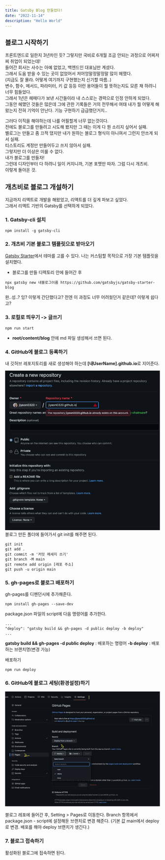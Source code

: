```yaml
---
title: Gatsby Blog 만들었다!
date: "2022-11-14"
description: "Hello World"
---
```


## 블로그 시작하기

프론트엔드로 일한지 3년차인 듯?
그렇지만 국비로 6개월 조금 안되는 과정으로 어찌저찌 취업이 되었는데!  
들어간 회사는 사수는 아예 없었고, 백엔드인 대표님만 계셨다.  
그래서 도움 받을 수 있는 곳이 없었어서 저어엉말정말정말 많이 헤맸다.  
(지금도 잘 몰라. 어떻게 여기까지 구현했는지 신기할 따름..)  
변수, 함수, 메서드, 파라미터, 키 값 등등 이런 용어들이 뭘 뜻하는지도 모른 채 하려니 너무 힘들었다.  
그래서 1년은 헤매다가 보낸 시간들이라 내 스스로는 경력으로 인정 안하게 되었다.  
그동안 헤맸던 것들은 많은데 그에 관한 기록들은 거의 전무해서 여태 내가 뭘 어떻게 해왔는지 전혀 기억이 안난다.
기능 구현하기 급급했던거지..

그러다 이직을 해야하는데 나를 어필할게 너무 없는것이다.  
전에도 블로그를 만들려고 시도해 봤지만 그 때는 이게 다 뭔 소리지 싶어서 실패.  
벨로그는 만들고 좀 끄적 댔지만 내가 원하는 블로그 형식이 아니여서 그런지 안쓰게 되서 실패.  
티스토리도 계정만 만들어두고 쓰지 않아서 실패.  
그렇지만 더 이상은 미룰 수 없다.  
내가 블로그를 만들자!  
그런데 디자인부터 다 하려니 일이 커지니까, 기본 포맷만 따자. 그럼 다시 개츠비.  
이렇게 돌아온 것.

## 개츠비로 블로그 개설하기

지금까지 리액트로 개발을 해왔었고, 리액트를 더 깊게 파보고 싶었다.  
그래서 리액트 기반의 Gatsby를 선택하게 되었다.

### 1. Gatsby-cli 설치

```
npm install -g gatsby-cli
```

### 2. 개츠비 기본 블로그 템플릿으로 받아오기

[Gatsby Starter](https://www.gatsbyjs.com/starters/)에서 테마를 고를 수 있다.
나는 커스텀할 목적으로 가장 기본 템플릿을 설치했다.

- 블로그를 만들 디렉토리 안에 들어간 후

```
npx gatsby new 내블로그이름 https://github.com/gatsbyjs/gatsby-starter-blog
```

완..성..?
잉? 이렇게 간단했다고? 전엔 이 과정도 너무 어려웠던거 같은데? 이렇게 쉽다고?

### 3. 로컬로 띄우기 -> 글쓰기

```
npm run start
```

- **root/content/blog** 안에 md 파일 생성해서 쓰면 된다.

### 4. GitHub에 블로그 등록하기

내 깃허브 레포지토리를 새로 생성해야 하는데 **[내UserName].github.io**로 지어준다.

![레포 생성](./01.png "레포 생성(이미 생성된 레포라 경고 뜸)")
블로그 만든 폴더에 들어가서 git init를 해주면 된다.

```
git init
git add .
git commit -m '커밋 메세지 쓰기'
git branch -M main
git remote add origin [레포 주소]
git push -u origin main
```

### 5. gh-pages로 블로그 배포하기

gh-pages를 디펜던시에 추가해준다.

```
npm install gh-pages --save-dev
```

package.json 파일의 script에 다음 명령어를 추가한다.

```
...
"deploy": "gatsby build && gh-pages -d public deploy -b deploy"
...
```

**gatsby build && gh-pages -d public deploy** : 배포하는 명령어
**-b deploy** : 배포하는 브랜치명(변경 가능)

배포하기

```
npm run deploy
```

### 6. GitHub에 블로그 세팅(환경설정)하기

![세팅](./02.png)

블로그 레포에 들어간 후, Setting > Pages로 이동한다.
Branch 항목에서 package.json - script에 설정해둔 브랜치로 변경 해준다.
(기본 값 main에서 deploy로 변경. 배포를 해야 deploy 브랜치가 생긴다.)

### 7. 블로그 접속하기

활성화된 블로그에 접속하면 된다.
